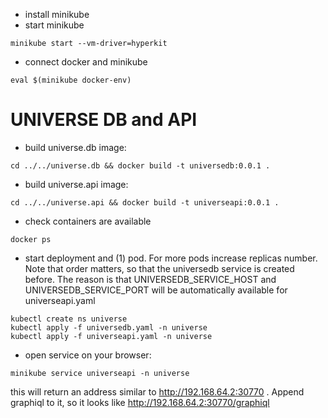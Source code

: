 
- install minikube
- start minikube
```
minikube start --vm-driver=hyperkit
```
- connect docker and minikube
```
eval $(minikube docker-env)
```


# UNIVERSE DB and API

- build universe.db image:
```
cd ../../universe.db && docker build -t universedb:0.0.1 .
```
- build universe.api image:
```
cd ../../universe.api && docker build -t universeapi:0.0.1 .
```
- check containers are available
```
docker ps
```
- start deployment and (1) pod. For more pods increase replicas number. Note that order matters, so that the universedb service is created before. The reason is that UNIVERSEDB_SERVICE_HOST and UNIVERSEDB_SERVICE_PORT will be automatically available for universeapi.yaml
```
kubectl create ns universe
kubectl apply -f universedb.yaml -n universe
kubectl apply -f universeapi.yaml -n universe
```
- open service on your browser:
```
minikube service universeapi -n universe
```
this will return an address similar to http://192.168.64.2:30770 . Append graphiql to it, so it looks like http://192.168.64.2:30770/graphiql

